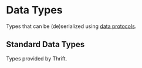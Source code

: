 # Data Types

Types that can be (de)serialized using [data protocols](../protocol/data).

## Standard Data Types

Types provided by Thrift.
